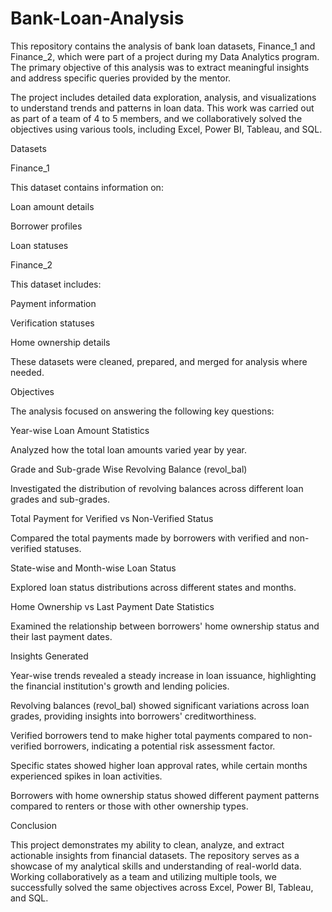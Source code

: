 # Bank-Loan-Analysis
This repository contains the analysis of bank loan datasets, Finance_1 and Finance_2, which were part of a project during my Data Analytics program. The primary objective of this analysis was to extract meaningful insights and address specific queries provided by the mentor.

The project includes detailed data exploration, analysis, and visualizations to understand trends and patterns in loan data. This work was carried out as part of a team of 4 to 5 members, and we collaboratively solved the objectives using various tools, including Excel, Power BI, Tableau, and SQL.



Datasets

Finance_1

This dataset contains information on:

Loan amount details

Borrower profiles

Loan statuses

Finance_2

This dataset includes:

Payment information

Verification statuses

Home ownership details



These datasets were cleaned, prepared, and merged for analysis where needed.



Objectives

The analysis focused on answering the following key questions:

Year-wise Loan Amount Statistics

  Analyzed how the total loan amounts varied year by year.

Grade and Sub-grade Wise Revolving Balance (revol_bal)

  Investigated the distribution of revolving balances across different loan grades and sub-grades.

Total Payment for Verified vs Non-Verified Status

  Compared the total payments made by borrowers with verified and non-verified statuses.

State-wise and Month-wise Loan Status

  Explored loan status distributions across different states and months.

Home Ownership vs Last Payment Date Statistics

  Examined the relationship between borrowers' home ownership status and their last payment dates.
  
  

Insights Generated

Year-wise trends revealed a steady increase in loan issuance, highlighting the financial institution's growth and lending policies.

Revolving balances (revol_bal) showed significant variations across loan grades, providing insights into borrowers' creditworthiness.

Verified borrowers tend to make higher total payments compared to non-verified borrowers, indicating a potential risk assessment factor.

Specific states showed higher loan approval rates, while certain months experienced spikes in loan activities.

Borrowers with home ownership status showed different payment patterns compared to renters or those with other ownership types.



Conclusion

This project demonstrates my ability to clean, analyze, and extract actionable insights from financial datasets. The repository serves as a showcase of my analytical skills and understanding of real-world data. Working collaboratively as a team and utilizing multiple tools, we successfully solved the same objectives across Excel, Power BI, Tableau, and SQL.

